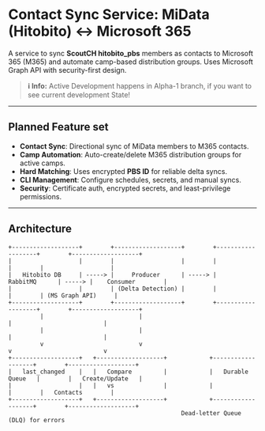 # Contact Sync Service: MiData (Hitobito) ↔ Microsoft 365

A service to sync **ScoutCH hitobito_pbs** members as contacts to Microsoft 365 (M365) and automate camp-based distribution groups. Uses Microsoft Graph API with security-first design.

> **ℹ️ Info:**
> Active Development happens in Alpha-1 branch, if you want to see current development State!

---

## Planned Feature set
- **Contact Sync**: Directional sync of MiData members to M365 contacts.
- **Camp Automation**: Auto-create/delete M365 distribution groups for active camps.
- **Hard Matching**: Uses encrypted **PBS ID** for reliable delta syncs.
- **CLI Management**: Configure schedules, secrets, and manual syncs.
- **Security**: Certificate auth, encrypted secrets, and least-privilege permissions.

---

## Architecture
```Text
+-------------------+        +-------------------+        +-------------------+        +-------------------+
|                   |        |                   |        |                   |        |                   |
|   Hitobito DB     | -----> |     Producer      | -----> |     RabbitMQ      | -----> |    Consumer        |
|                   |        | (Delta Detection) |        |                   |        | (MS Graph API)     |
+-------------------+        +-------------------+        +-------------------+        +-------------------+
         |                           |                                  |                          |
         |                           |                                  |                          |
         v                           v                                  v                          v
+-------------------+   +-------------------+            +-------------------+        +-------------------+
|   last_changed    |   |   Compare         |            |   Durable Queue   |        |   Create/Update   |
|                   |   |   vs              |            |                   |        |   Contacts        |
+-------------------+   +-------------------+            +-------------------+        +-------------------+
                                                 Dead-letter Queue (DLQ) for errors
```
